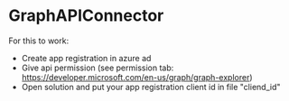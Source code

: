 # GraphAPIConnector
 
For this to work:
* Create app registration in azure ad
* Give api permission (see permission tab: https://developer.microsoft.com/en-us/graph/graph-explorer)
* Open solution and put your app registration client id in file "cliend_id"
